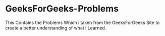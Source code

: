 # GeeksForGeeks-Problems
This Contains the Problems Which i taken from the GeeksForGeeks Site to create a better understanding of what i Learned.
